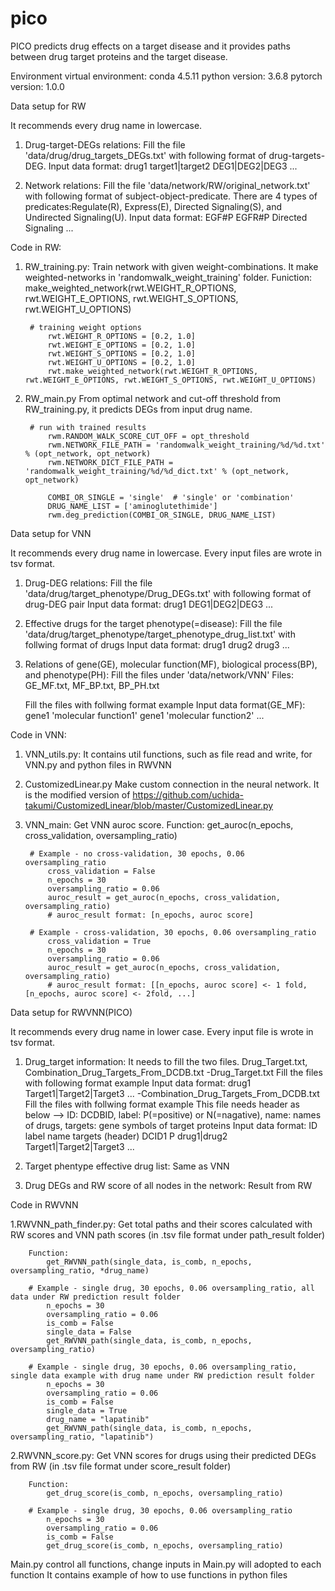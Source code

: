 # pico

PICO predicts drug effects on a target disease and it provides paths between drug target proteins and the target disease.


Environment
virtual environment: conda 4.5.11
python version: 3.6.8
pytorch version: 1.0.0


Data setup for RW

It recommends every drug name in lowercase.
1. Drug-target-DEGs relations:
    Fill the file 'data/drug/drug_targets_DEGs.txt' with following format of drug-targets-DEG.
    Input data format: drug1    target1|target2 DEG1|DEG2|DEG3
                       ...

2. Network relations:
    Fill the file 'data/network/RW/original_network.txt' with following format of subject-object-predicate.
    There are 4 types of predicates:Regulate(R), Express(E), Directed Signaling(S), and Undirected Signaling(U).
    Input data format: EGF#P	EGFR#P	Directed Signaling
                       ...


Code in RW:
1. RW_training.py:
        Train network with given weight-combinations. It make weighted-networks in 'randomwalk_weight_training' folder.
        Funiction:
            make_weighted_network(rwt.WEIGHT_R_OPTIONS, rwt.WEIGHT_E_OPTIONS, rwt.WEIGHT_S_OPTIONS, rwt.WEIGHT_U_OPTIONS)
        
        # training weight options
            rwt.WEIGHT_R_OPTIONS = [0.2, 1.0]
            rwt.WEIGHT_E_OPTIONS = [0.2, 1.0]
            rwt.WEIGHT_S_OPTIONS = [0.2, 1.0]
            rwt.WEIGHT_U_OPTIONS = [0.2, 1.0]
            rwt.make_weighted_network(rwt.WEIGHT_R_OPTIONS, rwt.WEIGHT_E_OPTIONS, rwt.WEIGHT_S_OPTIONS, rwt.WEIGHT_U_OPTIONS)
2. RW_main.py
        From optimal network and cut-off threshold from RW_training.py, it predicts DEGs from input drug name.
        
        # run with trained results
            rwm.RANDOM_WALK_SCORE_CUT_OFF = opt_threshold
            rwm.NETWORK_FILE_PATH = 'randomwalk_weight_training/%d/%d.txt' % (opt_network, opt_network)
            rwm.NETWORK_DICT_FILE_PATH = 'randomwalk_weight_training/%d/%d_dict.txt' % (opt_network, opt_network)
            
            COMBI_OR_SINGLE = 'single'  # 'single' or 'combination'
            DRUG_NAME_LIST = ['aminoglutethimide']
            rwm.deg_prediction(COMBI_OR_SINGLE, DRUG_NAME_LIST)


Data setup for VNN

It recommends every drug name in lowercase.
Every input files are wrote in tsv format.

1. Drug-DEG relations:
    Fill the file 'data/drug/target_phenotype/Drug_DEGs.txt' with following format of drug-DEG pair
    Input data format: drug1 DEG1|DEG2|DEG3
                       ...

2. Effective drugs for the target phenotype(=disease):
    Fill the file 'data/drug/target_phenotype/target_phenotype_drug_list.txt' with follwing format of drugs
    Input data format: drug1
                       drug2
                       drug3
                       ...

3. Relations of gene(GE), molecular function(MF), biological process(BP), and phenotype(PH):
    Fill the files under 'data/network/VNN'
    Files: GE_MF.txt, MF_BP.txt, BP_PH.txt

    Fill the files with follwing format example
    Input data format(GE_MF): gene1 'molecular function1'
                              gene1 'molecular function2'
                              ...


Code in VNN:
1. VNN_utils.py:
        It contains util functions, such as file read and write, for VNN.py and python files in RWVNN
2. CustomizedLinear.py
        Make custom connection in the neural network.
        It is the modified version of https://github.com/uchida-takumi/CustomizedLinear/blob/master/CustomizedLinear.py
3. VNN_main:
        Get VNN auroc score.
        Function:
            get_auroc(n_epochs, cross_validation, oversampling_ratio)

        # Example - no cross-validation, 30 epochs, 0.06 oversampling_ratio
            cross_validation = False
            n_epochs = 30
            oversampling_ratio = 0.06
            auroc_result = get_auroc(n_epochs, cross_validation, oversampling_ratio)
            # auroc_result format: [n_epochs, auroc score]

        # Example - cross-validation, 30 epochs, 0.06 oversampling_ratio
            cross_validation = True
            n_epochs = 30
            oversampling_ratio = 0.06
            auroc_result = get_auroc(n_epochs, cross_validation, oversampling_ratio)
            # auroc_result format: [[n_epochs, auroc score] <- 1 fold, [n_epochs, auroc score] <- 2fold, ...]


Data setup for RWVNN(PICO)

It recommends every drug name in lower case.
Every input file is wrote in tsv format.

1. Drug_target information:
    It needs to fill the two files. Drug_Target.txt, Combination_Drug_Targets_From_DCDB.txt
        -Drug_Target.txt
            Fill the files with following format example
            Input data format: drug1 Target1|Target2|Target3
                               ...
        -Combination_Drug_Targets_From_DCDB.txt
            Fill the files with follwing format example
            This file needs header as below
               --> ID: DCDBID, label: P(=positive) or N(=nagative), name: names of drugs, targets: gene symbols of target proteins
            Input data format: ID   label   name    targets (header)
                               DCID1 P drug1|drug2 Target1|Target2|Target3
                               ...

2. Target phentype effective drug list:
    Same as VNN

3. Drug DEGs and RW score of all nodes in the network:
    Result from RW


Code in RWVNN

1.RWVNN_path_finder.py:
        Get total paths and their scores calculated with RW scores and VNN path scores (in .tsv file format under path_result folder)

        Function:
            get_RWVNN_path(single_data, is_comb, n_epochs, oversampling_ratio, *drug_name)

        # Example - single drug, 30 epochs, 0.06 oversampling_ratio, all data under RW prediction result folder
            n_epochs = 30
            oversampling_ratio = 0.06
            is_comb = False
            single_data = False
            get_RWVNN_path(single_data, is_comb, n_epochs, oversampling_ratio)

        # Example - single drug, 30 epochs, 0.06 oversampling_ratio, single data example with drug name under RW prediction result folder
            n_epochs = 30
            oversampling_ratio = 0.06
            is_comb = False
            single_data = True
            drug_name = "lapatinib"
            get_RWVNN_path(single_data, is_comb, n_epochs, oversampling_ratio, "lapatinib")

2.RWVNN_score.py:
        Get VNN scores for drugs using their predicted DEGs from RW (in .tsv file format under score_result folder)

        Function:
            get_drug_score(is_comb, n_epochs, oversampling_ratio)

        # Example - single drug, 30 epochs, 0.06 oversampling_ratio
            n_epochs = 30
            oversampling_ratio = 0.06
            is_comb = False
            get_drug_score(is_comb, n_epochs, oversampling_ratio)


Main.py control all functions, change inputs in Main.py will adopted to each function
It contains example of how to use functions in python files

